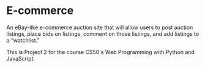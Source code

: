 # E-commerce
An eBay-like e-commerce auction site that will allow users to post auction listings, place bids on listings, comment on those listings, and add listings to a “watchlist.”

This is Project 2 for the course CS50's Web Programming with Python and JavaScript.
